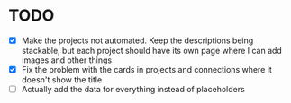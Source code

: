 # TODO

- [x] Make the projects not automated. Keep the descriptions being stackable, but each project should have its own page where I can add images and other things
- [x] Fix the problem with the cards in projects and connections where it doesn't show the title
- [ ] Actually add the data for everything instead of placeholders
